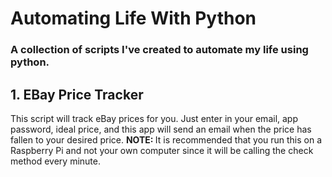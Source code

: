 # Automating Life With Python
### A collection of scripts I've created to automate my life using python.

## 1. EBay Price Tracker
This script will track eBay prices for you. Just enter in your email, app password, ideal price, and this app will send an email when 
the price has fallen to your desired price.
<b>NOTE: </b> It is recommended that you run this on a Raspberry Pi and not your own computer since it will be calling the check method
every minute. 
